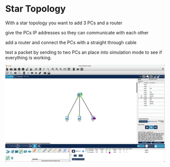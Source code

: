 # Star Topology

With a star topology you want to add 3 PCs and a router

give the PCs IP addresses so they can communicate with each other

add a router and connect the PCs with a straight through cable

test a packet by sending to two PCs an place into simulation mode to see if everything is working.

![Screenshot](starTopology.png)